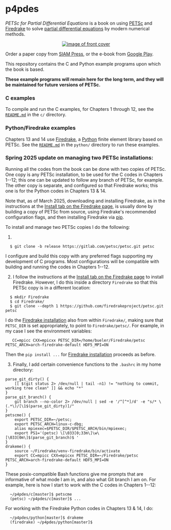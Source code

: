 p4pdes
======

_PETSc for Partial Differential Equations_ is a book on using [PETSc](https://petsc.org/release/) and [Firedrake](https://www.firedrakeproject.org/) to solve [partial differential equations](https://en.wikipedia.org/wiki/Partial_differential_equation) by modern numerical methods.

<p align="center">
  <a  href="https://doi.org/10.1137/1.9781611976311"> <img src="frontcover.jpg" alt="image of front cover" /img> </a>
</p>

Order a paper copy from [SIAM Press](https://doi.org/10.1137/1.9781611976311), or the e-book from [Google Play](https://play.google.com/store/books/details/Ed_Bueler_PETSc_for_Partial_Differential_Equations?id=tgMHEAAAQBAJ).

This repository contains the C and Python example programs upon which the book is based.

**These example programs will remain here for the long term, and they will be maintained for future versions of PETSc.**

### C examples

To compile and run the C examples, for Chapters 1 through 12, see the [`README.md`](c/README.md) in the `c/` directory.

### Python/Firedrake examples

Chapters 13 and 14 use [Firedrake](https://www.firedrakeproject.org/), a [Python](https://www.python.org/) finite element library based on PETSc.  See the [`README.md`](python/README.md) in the `python/` directory to run these examples.

### Spring 2025 update on managing two PETSc installations:

Running all the codes from the book can be done with two copies of PETSc.  One copy is any PETSc installation, to be used for the C codes in Chapters 1--12; this one can be updated to follow any branch of PETSc, for example.  The other copy is separate, and configured so that Firedrake works; this one is for the Python codes in Chapters 13 & 14.

Note that, as of March 2025, downloading and installing Firedrake, as in the instructions at the [Install tab on the Firedrake page](https://www.firedrakeproject.org/install.html), is usually done by building a copy of PETSc from source, using Firedrake's recommended configuration flags, and then installing Firedrake via [pip](https://pypi.org/project/pip/).

To install and manage two PETSc copies I do the following:

  1.
```
  $ git clone -b release https://gitlab.com/petsc/petsc.git petsc
```
  I configure and build this copy with any preferred flags supporting my development of C programs.  Most configurations will be compatible with building and running the codes in Chapters 1--12.

  2. I follow the instructions at the [Install tab on the Firedrake page](https://www.firedrakeproject.org/install.html) to install Firedrake.  However, I do this inside a directory `Firedrake` so that this PETSc copy is in a different location:
```
  $ mkdir Firedrake
  $ cd Firedrake/
  $ git clone --depth 1 https://github.com/firedrakeproject/petsc.git petsc
```
  I do the [Firedrake installation](https://www.firedrakeproject.org/install.html) also from within `Firedrake/`, making sure that `PETSC_DIR` is set appropriately, to point to `Firedrake/petsc/`.  For example, in my case I see the environment variables:
```
   CC=mpicc CXX=mpicxx PETSC_DIR=/home/bueler/Firedrake/petsc PETSC_ARCH=arch-firedrake-default HDF5_MPI=ON
```
  Then the `pip install ...` for [Firedrake installation](https://www.firedrakeproject.org/install.html) proceeds as before.

  3. Finally, I add certain convenience functions to the `.bashrc` in my home directory:
```
parse_git_dirty() {
    [[ $(git status 2> /dev/null | tail -n1) != "nothing to commit, working tree clean" ]] && echo "*"
}
parse_git_branch() {
    git branch --no-color 2> /dev/null | sed -e '/^[^*]/d' -e "s/* \(.*\)/[\1$(parse_git_dirty)]/"
}
petscme() {
    export PETSC_DIR=~/petsc;
    export PETSC_ARCH=linux-c-dbg;
    alias mpiexec=$PETSC_DIR/$PETSC_ARCH/bin/mpiexec;
    export PS1='(petsc) \[\033[0;33m\]\w\[\033[0m\]$(parse_git_branch)$ '
}
drakeme() {
    source ~/Firedrake/venv-firedrake/bin/activate
    export CC=mpicc CXX=mpicxx PETSC_DIR=~/Firedrake/petsc PETSC_ARCH=arch-firedrake-default HDF5_MPI=ON
}
```
  These posix-compatible Bash functions give me prompts that are informative of what mode I am in, and also what Git branch I am on.  For example, here is how I start to work with the C codes in Chapters 1--12:
```
  ~/p4pdes/c[master]$ petscme
  (petsc) ~/p4pdes/c[master]$ ...
```
  For working with the Firedrake Python codes in Chapters 13 & 14, I do:
```
  ~/p4pdes/python[master]$ drakeme
  (firedrake) ~/p4pdes/python[master]$ 
```
